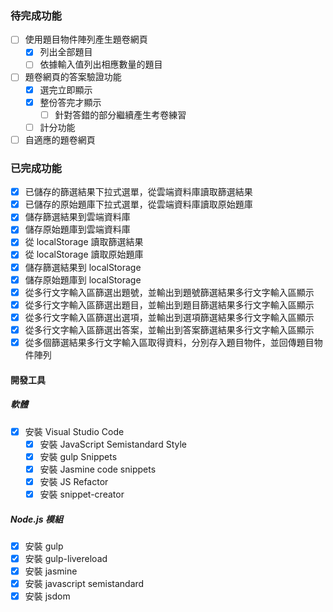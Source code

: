 ### 待完成功能

- [ ] 使用題目物件陣列產生題卷網頁
    - [x] 列出全部題目
    - [ ] 依據輸入值列出相應數量的題目
- [ ] 題卷網頁的答案驗證功能
    - [x] 選完立即顯示
    - [x] 整份答完才顯示
        -[ ] 針對答錯的部分繼續產生考卷練習
    - [ ] 計分功能
- [ ] 自適應的題卷網頁

### 已完成功能
- [x] 已儲存的篩選結果下拉式選單，從雲端資料庫讀取篩選結果
- [x] 已儲存的原始題庫下拉式選單，從雲端資料庫讀取原始題庫
- [x] 儲存篩選結果到雲端資料庫
- [x] 儲存原始題庫到雲端資料庫
- [x] 從 localStorage 讀取篩選結果
- [x] 從 localStorage 讀取原始題庫
- [x] 儲存篩選結果到 localStorage
- [x] 儲存原始題庫到 localStorage
- [x] 從多行文字輸入區篩選出題號，並輸出到題號篩選結果多行文字輸入區顯示
- [x] 從多行文字輸入區篩選出題目，並輸出到題目篩選結果多行文字輸入區顯示
- [x] 從多行文字輸入區篩選出選項，並輸出到選項篩選結果多行文字輸入區顯示
- [x] 從多行文字輸入區篩選出答案，並輸出到答案篩選結果多行文字輸入區顯示
- [x] 從多個篩選結果多行文字輸入區取得資料，分別存入題目物件，並回傳題目物件陣列

#### 開發工具

##### 軟體

- [x] 安裝 Visual Studio Code
    - [x] 安裝 JavaScript Semistandard Style
    - [x] 安裝 gulp Snippets
    - [x] 安裝 Jasmine code snippets
    - [x] 安裝 JS Refactor
    - [x] 安裝 snippet-creator

##### Node.js 模組

- [x] 安裝 gulp
- [x] 安裝 gulp-livereload
- [x] 安裝 jasmine
- [x] 安裝 javascript semistandard
- [x] 安裝 jsdom